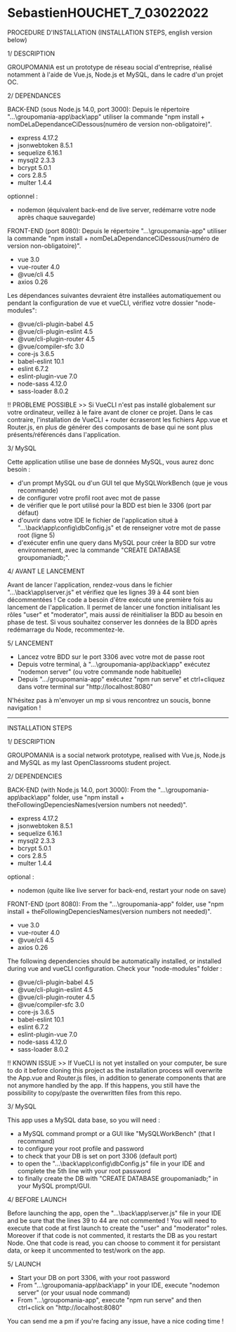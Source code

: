 # SebastienHOUCHET_7_03022022

PROCEDURE D'INSTALLATION (INSTALLATION STEPS, english version below)

1/ DESCRIPTION

GROUPOMANIA est un prototype de réseau social d'entreprise, réalisé notamment à l'aide de Vue.js, Node.js et MySQL, dans le cadre d'un projet OC.

2/ DEPENDANCES

BACK-END (sous Node.js 14.0, port 3000): 
Depuis le répertoire "...\groupomania-app\back\app" utiliser la commande "npm install + nomDeLaDependanceCiDessous(numéro de version non-obligatoire)".
- express 4.17.2
- jsonwebtoken 8.5.1
- sequelize 6.16.1
- mysql2 2.3.3
- bcrypt 5.0.1
- cors 2.8.5
- multer 1.4.4

optionnel :
- nodemon (équivalent back-end de live server, redémarre votre node après chaque sauvegarde)

FRONT-END (port 8080):
Depuis le répertoire "...\groupomania-app" utiliser la commande "npm install + nomDeLaDependanceCiDessous(numéro de version non-obligatoire)".
- vue 3.0
- vue-router 4.0
- @vue/cli 4.5
- axios 0.26

Les dépendances suivantes devraient être installées automatiquement ou pendant la configuration de vue et vueCLI, vérifiez votre dossier "node-modules":
- @vue/cli-plugin-babel 4.5 
- @vue/cli-plugin-eslint 4.5
- @vue/cli-plugin-router 4.5
- @vue/compiler-sfc 3.0
- core-js 3.6.5
- babel-eslint 10.1
- eslint 6.7.2
- eslint-plugin-vue 7.0
- node-sass 4.12.0
- sass-loader 8.0.2

!! PROBLEME POSSIBLE >>
Si VueCLI n'est pas installé globalement sur votre ordinateur, veillez à le faire avant de cloner ce projet.
Dans le cas contraire, l'installation de VueCLI + router écraseront les fichiers App.vue et Router.js, en plus de générer
des composants de base qui ne sont plus présents/référencés dans l'application.

3/ MySQL

Cette application utilise une base de données MySQL, vous aurez donc besoin :
- d'un prompt MySQL ou d'un GUI tel que MySQLWorkBench (que je vous recommande)
- de configurer votre profil root avec mot de passe
- de vérifier que le port utilisé pour la BDD est bien le 3306 (port par défaut)
- d'ouvrir dans votre IDE le fichier de l'application situé à "...\back\app\config\dbConfig.js" et de renseigner votre mot de passe root (ligne 5)
- d'exécuter enfin une query dans MySQL pour créer la BDD sur votre environnement, avec la commande "CREATE DATABASE groupomaniadb;".

4/ AVANT LE LANCEMENT

Avant de lancer l'application, rendez-vous dans le fichier "...\back\app\server.js" et vérifiez que les lignes 39 à 44 sont bien décommentées !
Ce code a besoin d'être exécuté une première fois au lancement de l'application. 
Il permet de lancer une fonction initialisant les rôles "user" et "moderator", mais aussi de réinitialiser la BDD au besoin en phase de test.
Si vous souhaitez conserver les données de la BDD après redémarrage du Node, recommentez-le.

5/ LANCEMENT

- Lancez votre BDD sur le port 3306 avec votre mot de passe root
- Depuis votre terminal, à "...\groupomania-app\back\app" exécutez "nodemon server" (ou votre commande node habituelle)
- Depuis ".../groupomania-app" exécutez "npm run serve" et ctrl+cliquez dans votre terminal sur "http://localhost:8080"

N'hésitez pas à m'envoyer un mp si vous rencontrez un soucis, bonne navigation !

-------------------------------------------------------------------------------

INSTALLATION STEPS

1/ DESCRIPTION

GROUPOMANIA is a social network prototype, realised with Vue.js, Node.js and MySQL as my last OpenClassrooms student project.

2/ DEPENDENCIES

BACK-END (with Node.js 14.0, port 3000):
From the "...\groupomania-app\back\app" folder, use "npm install + theFollowingDepenciesNames(version numbers not needed)".
- express 4.17.2
- jsonwebtoken 8.5.1
- sequelize 6.16.1
- mysql2 2.3.3
- bcrypt 5.0.1
- cors 2.8.5
- multer 1.4.4

optional :
- nodemon (quite like live server for back-end, restart your node on save)

FRONT-END (port 8080):
From the "...\groupomania-app" folder, use "npm install + theFollowingDepenciesNames(version numbers not needed)".
- vue 3.0
- vue-router 4.0
- @vue/cli 4.5
- axios 0.26

The following dependencies should be automatically installed, or installed during vue and vueCLI configuration. Check your "node-modules" folder :
- @vue/cli-plugin-babel 4.5 
- @vue/cli-plugin-eslint 4.5
- @vue/cli-plugin-router 4.5
- @vue/compiler-sfc 3.0
- core-js 3.6.5
- babel-eslint 10.1
- eslint 6.7.2
- eslint-plugin-vue 7.0
- node-sass 4.12.0
- sass-loader 8.0.2

!! KNOWN ISSUE >>
If VueCLI is not yet installed on your computer, be sure to do it before cloning this project as the installation process
will overwrite the App.vue and Router.js files, in addition to generate components that are not anymore handled by the app.
If this happens, you still have the possibility to copy/paste the overwritten files from this repo.

3/ MySQL

This app uses a MySQL data base, so you will need :
- a MySQL command prompt or a GUI like "MySQLWorkBench" (that I recommand)
- to configure your root profile and password
- to check that your DB is set on port 3306 (default port)
- to open the "...\back\app\config\dbConfig.js" file in your IDE and complete the 5th line with your root password
- to finally create the DB with "CREATE DATABASE groupomaniadb;" in your MySQL prompt/GUI.

4/ BEFORE LAUNCH

Before launching the app, open the "...\back\app\server.js" file in your IDE and be sure that the lines 39 to 44 are not commented !
You will need to execute that code at first launch to create the "user" and "moderator" roles. 
Moreover if that code is not commented, it restarts the DB as you restart Node.
One that code is read, you can choose to comment it for persistant data, or keep it uncommented to test/work on the app.

5/ LAUNCH

- Start your DB on port 3306, with your root password
- From "...\groupomania-app\back\app" in your IDE, execute "nodemon server" (or your usual node command)
- From "...\groupomania-app", execute "npm run serve" and then ctrl+click on "http://localhost:8080"

You can send me a pm if you're facing any issue, have a nice coding time !
